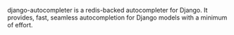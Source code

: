 django-autocompleter is a redis-backed autocompleter for Django. It provides, fast, seamless autocompletion for Django models with a minimum of effort.
